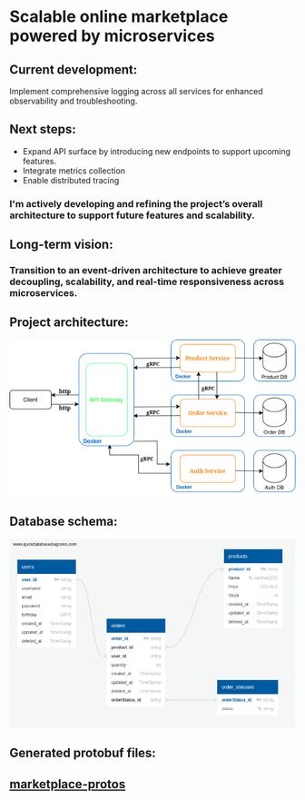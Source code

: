 # Scalable online marketplace powered by microservices

## Current development:
Implement comprehensive logging across all services for enhanced observability and troubleshooting.

## Next steps:
- Expand API surface by introducing new endpoints to support upcoming features.
- Integrate metrics collection
- Enable distributed tracing

### I'm actively developing and refining the project’s overall architecture to support future features and scalability.

## Long-term vision:
### Transition to an event-driven architecture to achieve greater decoupling, scalability, and real-time responsiveness across microservices.

## Project architecture:
![Диграмма проекта](images/diagramMarketplace.png) 

## Database schema:
![Схема базы данных](images/schemaDB.png)

## Generated protobuf files:
## [marketplace-protos](https://github.com/shoksin/marketplace-protos) ##